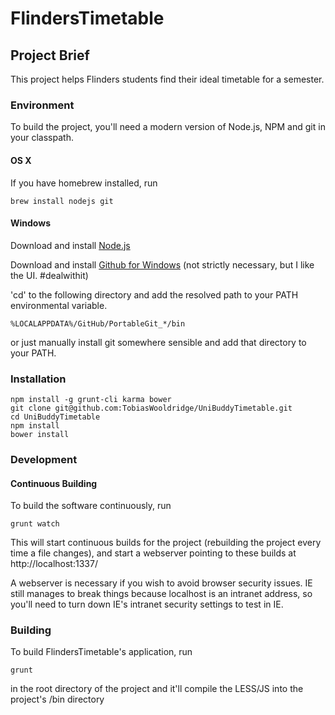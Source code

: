 FlindersTimetable
=================

## Project Brief

This project helps Flinders students find their ideal timetable for a semester.

### Environment

To build the project, you'll need a modern version of Node.js, NPM and git in your classpath.

#### OS X

If you have homebrew installed, run

    brew install nodejs git

#### Windows

Download and install [Node.js](http://nodejs.org/download/)

Download and install  [Github for Windows](https://windows.github.com/) (not strictly necessary, but I like the UI. #dealwithit)

'cd' to the following directory and add the resolved path to your PATH environmental variable.

    %LOCALAPPDATA%/GitHub/PortableGit_*/bin

or just manually install git somewhere sensible and add that directory to your PATH.



### Installation

    npm install -g grunt-cli karma bower
    git clone git@github.com:TobiasWooldridge/UniBuddyTimetable.git
    cd UniBuddyTimetable
    npm install
    bower install

### Development

#### Continuous Building

To build the software continuously, run

    grunt watch


This will start continuous builds for the project (rebuilding the project every time a file changes), and start a webserver pointing to these builds at http://localhost:1337/

A webserver is necessary if you wish to avoid browser security issues. IE still manages to break things because localhost 
is an intranet address, so you'll need to turn down IE's intranet security settings to test in IE.

### Building

To build FlindersTimetable's application, run

    grunt
    
in the root directory of the project and it'll compile the LESS/JS into the project's /bin directory 
